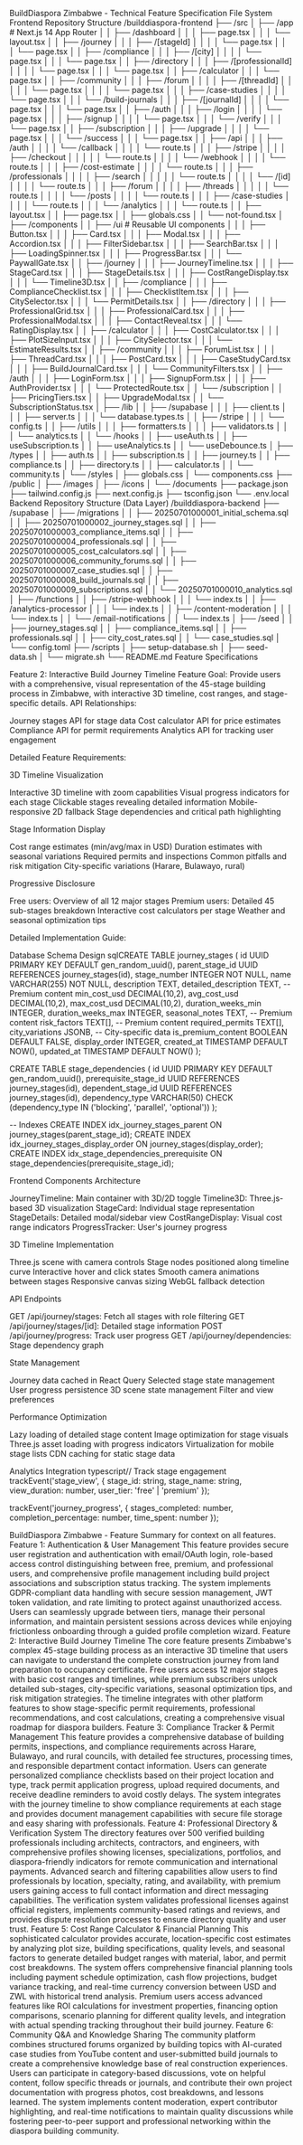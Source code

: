 BuildDiaspora Zimbabwe - Technical Feature Specification
File System
Frontend Repository Structure
/builddiaspora-frontend
├── /src
│   ├── /app                          # Next.js 14 App Router
│   │   ├── /dashboard
│   │   │   ├── page.tsx
│   │   │   └── layout.tsx
│   │   ├── /journey
│   │   │   ├── /[stageId]
│   │   │   │   └── page.tsx
│   │   │   └── page.tsx
│   │   ├── /compliance
│   │   │   ├── /[city]
│   │   │   │   └── page.tsx
│   │   │   └── page.tsx
│   │   ├── /directory
│   │   │   ├── /[professionalId]
│   │   │   │   └── page.tsx
│   │   │   └── page.tsx
│   │   ├── /calculator
│   │   │   └── page.tsx
│   │   ├── /community
│   │   │   ├── /forum
│   │   │   │   ├── /[threadId]
│   │   │   │   │   └── page.tsx
│   │   │   │   └── page.tsx
│   │   │   ├── /case-studies
│   │   │   │   └── page.tsx
│   │   │   └── /build-journals
│   │   │       ├── /[journalId]
│   │   │       │   └── page.tsx
│   │   │       └── page.tsx
│   │   ├── /auth
│   │   │   ├── /login
│   │   │   │   └── page.tsx
│   │   │   ├── /signup
│   │   │   │   └── page.tsx
│   │   │   └── /verify
│   │   │       └── page.tsx
│   │   ├── /subscription
│   │   │   ├── /upgrade
│   │   │   │   └── page.tsx
│   │   │   └── /success
│   │   │       └── page.tsx
│   │   ├── /api
│   │   │   ├── /auth
│   │   │   │   └── /callback
│   │   │   │       └── route.ts
│   │   │   ├── /stripe
│   │   │   │   ├── /checkout
│   │   │   │   │   └── route.ts
│   │   │   │   └── /webhook
│   │   │   │       └── route.ts
│   │   │   ├── /cost-estimate
│   │   │   │   └── route.ts
│   │   │   ├── /professionals
│   │   │   │   ├── /search
│   │   │   │   │   └── route.ts
│   │   │   │   └── /[id]
│   │   │   │       └── route.ts
│   │   │   ├── /forum
│   │   │   │   ├── /threads
│   │   │   │   │   └── route.ts
│   │   │   │   └── /posts
│   │   │   │       └── route.ts
│   │   │   ├── /case-studies
│   │   │   │   └── route.ts
│   │   │   └── /analytics
│   │   │       └── route.ts
│   │   ├── layout.tsx
│   │   ├── page.tsx
│   │   ├── globals.css
│   │   └── not-found.tsx
│   ├── /components
│   │   ├── /ui                       # Reusable UI components
│   │   │   ├── Button.tsx
│   │   │   ├── Card.tsx
│   │   │   ├── Modal.tsx
│   │   │   ├── Accordion.tsx
│   │   │   ├── FilterSidebar.tsx
│   │   │   ├── SearchBar.tsx
│   │   │   ├── LoadingSpinner.tsx
│   │   │   ├── ProgressBar.tsx
│   │   │   └── PaywallGate.tsx
│   │   ├── /journey
│   │   │   ├── JourneyTimeline.tsx
│   │   │   ├── StageCard.tsx
│   │   │   ├── StageDetails.tsx
│   │   │   ├── CostRangeDisplay.tsx
│   │   │   └── Timeline3D.tsx
│   │   ├── /compliance
│   │   │   ├── ComplianceChecklist.tsx
│   │   │   ├── ChecklistItem.tsx
│   │   │   ├── CitySelector.tsx
│   │   │   └── PermitDetails.tsx
│   │   ├── /directory
│   │   │   ├── ProfessionalGrid.tsx
│   │   │   ├── ProfessionalCard.tsx
│   │   │   ├── ProfessionalModal.tsx
│   │   │   ├── ContactReveal.tsx
│   │   │   └── RatingDisplay.tsx
│   │   ├── /calculator
│   │   │   ├── CostCalculator.tsx
│   │   │   ├── PlotSizeInput.tsx
│   │   │   ├── CitySelector.tsx
│   │   │   └── EstimateResults.tsx
│   │   ├── /community
│   │   │   ├── ForumList.tsx
│   │   │   ├── ThreadCard.tsx
│   │   │   ├── PostCard.tsx
│   │   │   ├── CaseStudyCard.tsx
│   │   │   ├── BuildJournalCard.tsx
│   │   │   └── CommunityFilters.tsx
│   │   ├── /auth
│   │   │   ├── LoginForm.tsx
│   │   │   ├── SignupForm.tsx
│   │   │   ├── AuthProvider.tsx
│   │   │   └── ProtectedRoute.tsx
│   │   └── /subscription
│   │       ├── PricingTiers.tsx
│   │       ├── UpgradeModal.tsx
│   │       └── SubscriptionStatus.tsx
│   ├── /lib
│   │   ├── /supabase
│   │   │   ├── client.ts
│   │   │   ├── server.ts
│   │   │   └── database.types.ts
│   │   ├── /stripe
│   │   │   └── config.ts
│   │   ├── /utils
│   │   │   ├── formatters.ts
│   │   │   ├── validators.ts
│   │   │   └── analytics.ts
│   │   └── /hooks
│   │       ├── useAuth.ts
│   │       ├── useSubscription.ts
│   │       ├── useAnalytics.ts
│   │       └── useDebounce.ts
│   ├── /types
│   │   ├── auth.ts
│   │   ├── subscription.ts
│   │   ├── journey.ts
│   │   ├── compliance.ts
│   │   ├── directory.ts
│   │   ├── calculator.ts
│   │   └── community.ts
│   └── /styles
│       ├── globals.css
│       └── components.css
├── /public
│   ├── /images
│   ├── /icons
│   └── /documents
├── package.json
├── tailwind.config.js
├── next.config.js
├── tsconfig.json
└── .env.local
Backend Repository Structure (Data Layer)
/builddiaspora-backend
├── /supabase
│   ├── /migrations
│   │   ├── 20250701000001_initial_schema.sql
│   │   ├── 20250701000002_journey_stages.sql
│   │   ├── 20250701000003_compliance_items.sql
│   │   ├── 20250701000004_professionals.sql
│   │   ├── 20250701000005_cost_calculators.sql
│   │   ├── 20250701000006_community_forums.sql
│   │   ├── 20250701000007_case_studies.sql
│   │   ├── 20250701000008_build_journals.sql
│   │   ├── 20250701000009_subscriptions.sql
│   │   └── 20250701000010_analytics.sql
│   ├── /functions
│   │   ├── /stripe-webhook
│   │   │   └── index.ts
│   │   ├── /analytics-processor
│   │   │   └── index.ts
│   │   ├── /content-moderation
│   │   │   └── index.ts
│   │   └── /email-notifications
│   │       └── index.ts
│   ├── /seed
│   │   ├── journey_stages.sql
│   │   ├── compliance_items.sql
│   │   ├── professionals.sql
│   │   ├── city_cost_rates.sql
│   │   └── case_studies.sql
│   └── config.toml
├── /scripts
│   ├── setup-database.sh
│   ├── seed-data.sh
│   └── migrate.sh
└── README.md
Feature Specifications


Feature 2: Interactive Build Journey Timeline
Feature Goal: Provide users with a comprehensive, visual representation of the 45-stage building process in Zimbabwe, with interactive 3D timeline, cost ranges, and stage-specific details.
API Relationships:

Journey stages API for stage data
Cost calculator API for price estimates
Compliance API for permit requirements
Analytics API for tracking user engagement

Detailed Feature Requirements:

3D Timeline Visualization

Interactive 3D timeline with zoom capabilities
Visual progress indicators for each stage
Clickable stages revealing detailed information
Mobile-responsive 2D fallback
Stage dependencies and critical path highlighting


Stage Information Display

Cost range estimates (min/avg/max in USD)
Duration estimates with seasonal variations
Required permits and inspections
Common pitfalls and risk mitigation
City-specific variations (Harare, Bulawayo, rural)


Progressive Disclosure

Free users: Overview of all 12 major stages
Premium users: Detailed 45 sub-stages breakdown
Interactive cost calculators per stage
Weather and seasonal optimization tips



Detailed Implementation Guide:

Database Schema Design
sqlCREATE TABLE journey_stages (
  id UUID PRIMARY KEY DEFAULT gen_random_uuid(),
  parent_stage_id UUID REFERENCES journey_stages(id),
  stage_number INTEGER NOT NULL,
  name VARCHAR(255) NOT NULL,
  description TEXT,
  detailed_description TEXT, -- Premium content
  min_cost_usd DECIMAL(10,2),
  avg_cost_usd DECIMAL(10,2),
  max_cost_usd DECIMAL(10,2),
  duration_weeks_min INTEGER,
  duration_weeks_max INTEGER,
  seasonal_notes TEXT, -- Premium content
  risk_factors TEXT[], -- Premium content
  required_permits TEXT[],
  city_variations JSONB, -- City-specific data
  is_premium_content BOOLEAN DEFAULT FALSE,
  display_order INTEGER,
  created_at TIMESTAMP DEFAULT NOW(),
  updated_at TIMESTAMP DEFAULT NOW()
);

CREATE TABLE stage_dependencies (
  id UUID PRIMARY KEY DEFAULT gen_random_uuid(),
  prerequisite_stage_id UUID REFERENCES journey_stages(id),
  dependent_stage_id UUID REFERENCES journey_stages(id),
  dependency_type VARCHAR(50) CHECK (dependency_type IN ('blocking', 'parallel', 'optional'))
);

-- Indexes
CREATE INDEX idx_journey_stages_parent ON journey_stages(parent_stage_id);
CREATE INDEX idx_journey_stages_display_order ON journey_stages(display_order);
CREATE INDEX idx_stage_dependencies_prerequisite ON stage_dependencies(prerequisite_stage_id);

Frontend Components Architecture

JourneyTimeline: Main container with 3D/2D toggle
Timeline3D: Three.js-based 3D visualization
StageCard: Individual stage representation
StageDetails: Detailed modal/sidebar view
CostRangeDisplay: Visual cost range indicators
ProgressTracker: User's journey progress


3D Timeline Implementation

Three.js scene with camera controls
Stage nodes positioned along timeline curve
Interactive hover and click states
Smooth camera animations between stages
Responsive canvas sizing
WebGL fallback detection


API Endpoints

GET /api/journey/stages: Fetch all stages with role filtering
GET /api/journey/stages/[id]: Detailed stage information
POST /api/journey/progress: Track user progress
GET /api/journey/dependencies: Stage dependency graph


State Management

Journey data cached in React Query
Selected stage state management
User progress persistence
3D scene state management
Filter and view preferences


Performance Optimization

Lazy loading of detailed stage content
Image optimization for stage visuals
Three.js asset loading with progress indicators
Virtualization for mobile stage lists
CDN caching for static stage data


Analytics Integration
typescript// Track stage engagement
trackEvent('stage_view', {
  stage_id: string,
  stage_name: string,
  view_duration: number,
  user_tier: 'free' | 'premium'
});

trackEvent('journey_progress', {
  stages_completed: number,
  completion_percentage: number,
  time_spent: number
});


BuildDiaspora Zimbabwe - Feature Summary for context on all features. 
Feature 1: Authentication & User Management
This feature provides secure user registration and authentication with email/OAuth login, role-based access control distinguishing between free, premium, and professional users, and comprehensive profile management including build project associations and subscription status tracking. The system implements GDPR-compliant data handling with secure session management, JWT token validation, and rate limiting to protect against unauthorized access. Users can seamlessly upgrade between tiers, manage their personal information, and maintain persistent sessions across devices while enjoying frictionless onboarding through a guided profile completion wizard.
Feature 2: Interactive Build Journey Timeline
The core feature presents Zimbabwe's complex 45-stage building process as an interactive 3D timeline that users can navigate to understand the complete construction journey from land preparation to occupancy certificate. Free users access 12 major stages with basic cost ranges and timelines, while premium subscribers unlock detailed sub-stages, city-specific variations, seasonal optimization tips, and risk mitigation strategies. The timeline integrates with other platform features to show stage-specific permit requirements, professional recommendations, and cost calculations, creating a comprehensive visual roadmap for diaspora builders.
Feature 3: Compliance Tracker & Permit Management
This feature provides a comprehensive database of building permits, inspections, and compliance requirements across Harare, Bulawayo, and rural councils, with detailed fee structures, processing times, and responsible department contact information. Users can generate personalized compliance checklists based on their project location and type, track permit application progress, upload required documents, and receive deadline reminders to avoid costly delays. The system integrates with the journey timeline to show compliance requirements at each stage and provides document management capabilities with secure file storage and easy sharing with professionals.
Feature 4: Professional Directory & Verification System
The directory features over 500 verified building professionals including architects, contractors, and engineers, with comprehensive profiles showing licenses, specializations, portfolios, and diaspora-friendly indicators for remote communication and international payments. Advanced search and filtering capabilities allow users to find professionals by location, specialty, rating, and availability, with premium users gaining access to full contact information and direct messaging capabilities. The verification system validates professional licenses against official registers, implements community-based ratings and reviews, and provides dispute resolution processes to ensure directory quality and user trust.
Feature 5: Cost Range Calculator & Financial Planning
This sophisticated calculator provides accurate, location-specific cost estimates by analyzing plot size, building specifications, quality levels, and seasonal factors to generate detailed budget ranges with material, labor, and permit cost breakdowns. The system offers comprehensive financial planning tools including payment schedule optimization, cash flow projections, budget variance tracking, and real-time currency conversion between USD and ZWL with historical trend analysis. Premium users access advanced features like ROI calculations for investment properties, financing option comparisons, scenario planning for different quality levels, and integration with actual spending tracking throughout their build journey.
Feature 6: Community Q&A and Knowledge Sharing
The community platform combines structured forums organized by building topics with AI-curated case studies from YouTube content and user-submitted build journals to create a comprehensive knowledge base of real construction experiences. Users can participate in category-based discussions, vote on helpful content, follow specific threads or journals, and contribute their own project documentation with progress photos, cost breakdowns, and lessons learned. The system implements content moderation, expert contributor highlighting, and real-time notifications to maintain quality discussions while fostering peer-to-peer support and professional networking within the diaspora building community.